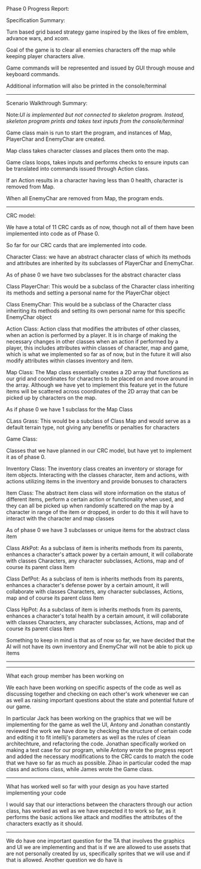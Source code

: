 Phase 0 Progress Report:

Specification Summary:

Turn based grid based strategy game inspired by the likes of fire emblem, advance wars, and xcom.

Goal of the game is to clear all enemies characters off the map while keeping player characters alive.

Game commands will be represented and issued by GUI through mouse and keyboard commands.

Additional information will also be printed in the console/terminal

-------------------------------------------------------------------------------------

Scenario Walkthrough Summary:

Note:*UI is implemented but not connected to skeleton program. Instead, skeleton program prints and takes text inputs from the console/terminal*

Game class main is run to start the program, and instances of Map, PlayerChar and EnemyChar are created.

Map class takes character classes and places them onto the map.

Game class loops, takes inputs and performs checks to ensure inputs can be translated into commands issued through Action class.

If an Action results in a character having less than 0 health, character is removed from Map.

When all EnemyChar are removed from Map, the program ends.




----------------------------------------------------------------

CRC model:

We have a total of 11 CRC cards as of now, though not all of them have been implemented into code as of Phase 0.

So far for our CRC cards that are implemented into code.

Character Class: we have an abstract character class of which its methods and
attributes are inherited by its subclasses of PlayerChar and EnemyChar.

As of phase 0 we have two subclasses for the abstract character class

Class PlayerChar: This would be a subclass of the Character class inheriting its methods and setting
a personal name for the PlayerChar object

Class EnemyChar: This would be a subclass of the Character class inheriting its methods and setting
its own personal name for this specific EnemyChar object

Action Class: Action class that modifies the attributes of other classes, when an action is performed by a player. It is in charge
of making the necessary changes in other classes when an action if performed by a player, this includes
attributes within classes of character, map and game, which is what we implemented so far as of now, but
in the future it will also modify attributes within classes inventory and item.

Map Class: The Map class essentially creates a 2D array that functions as our grid and coordinates for
characters to be placed on and move around in the array. Although we have yet to implement this feature yet
in the future items will be scattered across coordinates of the 2D array that can be picked up by characters
on the map.

As if phase 0 we have 1 subclass for the Map Class

CLass Grass: This would be a subclass of Class Map and would serve as a default terrain type, not
giving any benefits or penalties for characters

Game Class:

Classes that we have planned in our CRC model, but have yet to implement it as of phase 0.

Inventory Class: The inventory class creates an inventory or storage for item objects. Interacting
with the classes character, item and actions, with actions utilizing items in the inventory and
provide bonuses to characters

Item Class: The abstract item class will store information on the status of different items, perform
a certain action or functionality when used, and they can all be picked up when randomly scattered
on the map by a character in range of the item or dropped, in order to do this it will have to interact
with the character and map classes

As of phase 0 we have 3 subclasses or unique items for the abstract class item

Class AtkPot: As a subclass of item is inherits methods from its parents, enhances a character's
attack power by a certain amount, it will collaborate with classes Characters, any character subclasses,
Actions, map and of course its parent class Item

Class DefPot: As a subclass of item is inherits methods from its parents, enhances a character's
defense power by a certain amount, it will collaborate with classes Characters, any character subclasses,
Actions, map and of course its parent class Item

Class HpPot: As a subclass of item is inherits methods from its parents, enhances a character's
total health by a certain amount, it will collaborate with classes Characters, any character subclasses,
Actions, map and of course its parent class Item

Something to keep in mind is that as of now so far, we have decided that the AI will not have its
own inventory and EnemyChar will not be able to pick up items

----------------------------------------------------------------



----------------------------------------------------------------

What each group member has been working on

We each have been working on specific aspects of the code as well as discussing together
and checking on each other's work whenever we can as well as raising important questions
about the state and potential future of our game.

In particular Jack has been working on the graphics that we will be implementing for
the game as well the UI, Antony and Jonathan constantly reviewed the work we have done by
checking the structure of certain code and editing it to fit intellij's parameters as well
as the rules of clean architechture, and refactoring the code. Jonathan specifically
worked on making a test case for our program, while Antony wrote the progress report and
added the necessary modifications to the CRC cards to match the code that we have so far
as much as possible. Zihao in particular coded the map class and actions class, while James
wrote the Game class.

----------------------------------------------------------------

What has worked well so far with your design as you have started implementing your code

I would say that our interactions between the characters through our action class, has worked
as well as we have expected it to work so far, as it performs the basic actions like attack
and modifies the attributes of the characters exactly as it should.

-----------------------------------------------------------------

We do have one important question for the TA that involves the graphics and UI we are implementing
and that is if we are allowed to use assets that are not personally created by us,
specifically sprites that we will use and if that is allowed. Another question we do have
is
